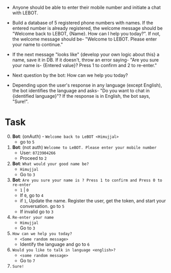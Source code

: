 - Anyone should be able to enter their mobile number and initiate a chat with LEBOT.

- Build a database of 5 registered phone numbers with names.
  If the entered number is already registered,
  the welcome message should be "Welcome back to LEBOT, {Name}. How can I help you today?".
  If not, the welcome message should be- "Welcome to LEBOT. Please enter your name to continue."

- If the next message "looks like" {develop your own logic about this} a name,
  save it in DB. If it doesn't, throw an error saying- "Are you sure your name is- {Entered value}?
  Press 1 to confirm and 2 to re-enter."

- Next question by the bot: How can we help you today? 

- Depending upon the user's response in any language (except English), the bot
  identifies the language and asks- "Do you want to chat in {identified language}"?
  If the response is in English, the bot says, "Sure!".

# Task

0. **Bot**: (onAuth) - `Welcome back to LeBOT <Himujjal>`
    - go to `5`
1. **Bot**: (not auth) `Welcome to LeBOT. Please enter your mobile number`
    - User: `8723904266`
    - Proceed to `2`
2. **Bot**: `What would your good name be?`
    - `Himujjal`
    - Go to `3`
3. **Bot**: `Are you sure your name is ? Press 1 to confirm and Press 0 to re-enter`
    - `1` | `0`
    - If `0`, go to `4`
    - if `1`, Update the name. Register the user, get the token, and start your conversation. go to `5` 
    - If invalid go to `3`
4. `Re-enter your name` 
    - `Himujjal`
    - Go to `3`
5. `How can we help you today?`
    - `<Some random message>`
    - Identify the language and go to `6`
6. `Would you like to talk in language <english>?`
    - `<some random message>` 
    - Go to `7`
7. `Sure!`

